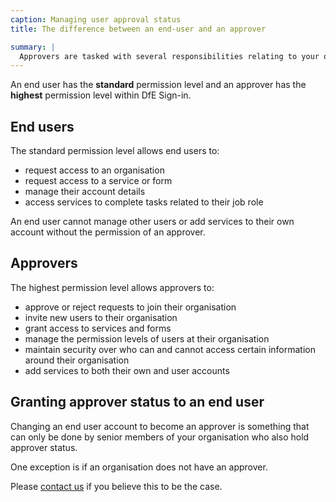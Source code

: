 ```yaml
---
caption: Managing user approval status
title: The difference between an end-user and an approver

summary: |
  Approvers are tasked with several responsibilities relating to your organisation, including providing access to services.
---
```


An end user has the **standard** permission level and an approver has the **highest** permission level within DfE Sign-in.

## End users

The standard permission level allows end users to:

- request access to an organisation
- request access to a service or form
- manage their account details
- access services to complete tasks related to their job role

An end user cannot manage other users or add services to their own account without the permission of an approver.

## Approvers

The highest permission level allows approvers to:

- approve or reject requests to join their organisation
- invite new users to their organisation
- grant access to services and forms
- manage the permission levels of users at their organisation
- maintain security over who can and cannot access certain information around their organisation
- add services to both their own and user accounts

## Granting approver status to an end user

Changing an end user account to become an approver is something that can only be done by senior members of your organisation who also hold approver status.

One exception is if an organisation does not have an approver.

Please [contact us](/contact-us) if you believe this to be the case.
